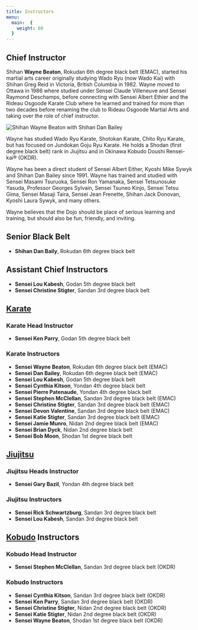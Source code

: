 ```yaml
---
title: Instructors
menu: 
  main:  {
    weight: 60
  }
---
```


## Chief Instructor

Shihan **Wayne Beaton**, Rokudan 6th degree black belt (EMAC), started his martial arts career originally studying Wado Ryu (now Wado Kai) with Shihan Greg Reid in Victoria, British Columbia in 1982. Wayne moved to Ottawa in 1986 where studied under Sensei Claude Villeneuve and Sensei Raymond Deschamps, before connecting with Sensei Albert Ethier and the Rideau Osgoode Karate Club where he learned and trained for more than two decades before renaming the club to Rideau Osgoode Martial Arts and taking over the role of chief instructor. 

![Shihan Wayne Beaton with Shihan Dan Bailey](/images/WayneAndDan.JPG#right)

Wayne has studied Wado Ryu Karate, Shotokan Karate, Chito Ryu Karate, but has focused on Jundokan Goju Ryu Karate. He holds a Shodan (first degree black belt) rank in Jiujitsu and in Okinawa Kobudo Doushi Rensei-kai® (OKDR).

Wayne has been a direct student of Sensei Albert Either, Kyoshi Mike Sywyk and Shihan Dan Bailey since 1991. Wayne has trained and studied with Sensei Masami Tsuruoka, Sensei Ron Yamanaka, Sensei Tetsunosuke Yasuda, Professor Georges Sylvain, Sensei Tsuneo Kinjo, Sensei Tetsu Gima, Sensei Masaji Taira, Sensei Jean Frenette, Shihan Jack Donovan, Kyoshi Laura Sywyk, and many others.

Wayne believes that the Dojo should be place of serious learning and training, but should also be fun, friendly, and inviting.

## Senior Black Belt

* **Shihan Dan Baily**, Rokudan 6th degree black belt

## Assistant Chief Instructors

* **Sensei Lou Kabesh**, Godan 5th degree black belt
* **Sensei Christine Stigter**, Sandan 3rd degree black belt

## [Karate](/karate)

### Karate Head Instructor
* **Sensei Ken Parry**, Godan 5th degree black belt

### Karate Instructors
* **Sensei Wayne Beaton**, Rokudan 6th degree black belt (EMAC)
* **Sensei Dan Bailey**, Rokudan 6th degree black belt (EMAC)
* **Sensei Lou Kabesh**, Godan 5th degree black belt
* **Sensei Cynthia Kitson**, Yondan 4th degree black belt
* **Sensei Pierre Patenaude**, Yondan 4th degree black belt
* **Sensei Stephen McClellan**, Sandan 3rd degree black belt (EMAC)
* **Sensei Christine Stigter**, Sandan 3rd degree black belt (EMAC)
* **Sensei Devon Valentine**, Sandan 3rd degree black belt (EMAC)
* **Sensei Katie Stigter**, Sandan 3rd degree black belt (EMAC)
* **Sensei Jamie Munro**, Nidan 2nd degree black belt (EMAC)
* **Sensei Brian Dyck**, Nidan 2nd degree black belt
* **Sensei Bob Moon**, Shodan 1st degree black belt

## [Jiujitsu](/jiujitsu)

### Jiujitsu Heads Instructor
* **Sensei Gary Bazil**, Yondan 4th degree black belt

### Jiujitsu Instructors
* **Sensei Rick Schwartzburg**, Sandan 3rd degree black belt
* **Sensei Lou Kabesh**, Sandan 3rd degree black belt

## [Kobudo](/kobudo) Instructors

### Kobudo Head Instructor
* **Sensei Stephen McClellan**, Sandan 3rd degree black belt (OKDR)

### Kobudo Instructors
* **Sensei Cynthia Kitson**, Sandan 3rd degree black belt (OKDR)
* **Sensei Ken Parry**, Sandan 3rd degree black belt (OKDR)
* **Sensei Christine Stigter**, Nidan 2nd degree black belt (OKDR)
* **Sensei Katie Stigter**, Nidan 2nd degree black belt (OKDR)
* **Sensei Wayne Beaton**, Shodan 1st degree black belt (OKDR)

